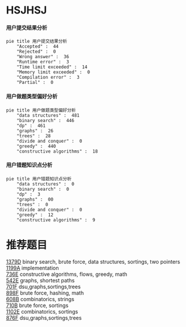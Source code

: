 # HSJHSJ

<!-- tabs:start -->



#### **用户提交结果分析**

```mermaid
pie title 用户提交结果分析
    "Accepted" :  44
    "Rejected" :  0
    "Wrong answer" :  36
    "Runtime error" :  3
    "Time limit exceeded" :  14
    "Memory limit exceeded" :  0
    "Compilation error" :  3
    "Partial" :  0
```

#### **用户做题类型偏好分析**

```mermaid
pie title 用户做题类型偏好分析
    "data structures" :  481
    "binary search" :  446
    "dp" :  461
    "graphs" :  26
    "trees" :  28
    "divide and conquer" :  0
    "greedy" :  440
    "constructive algorithms" :  18
```
#### **用户错题知识点分析**

```mermaid
pie title 用户错题知识点分析
    "data structures" :  0
    "binary search" :  0
    "dp" :  3
    "graphs" :  00
    "trees" :  0
    "divide and conquer" :  0
    "greedy" :  12
    "constructive algorithms" :  9
```



<!-- tabs:end -->
# 推荐题目
[1379D](https://codeforces.com/contest/1379/problem/D)		binary search,
                        brute force,
                        data structures,
                        sortings,
                        two pointers		  
[1199A](https://codeforces.com/contest/1199/problem/A)		implementation		  
[736E](https://codeforces.com/contest/736/problem/E)		constructive algorithms,
                        flows,
                        greedy,
                        math		  
[542E](https://codeforces.com/contest/542/problem/E)		graphs,
                        shortest paths		  
[701F](https://codeforces.com/contest/701/problem/F)		dsu,graphs,sortings,trees		  
[898F](https://codeforces.com/contest/898/problem/F)		brute force,
                        hashing,
                        math		  
[608B](https://codeforces.com/contest/608/problem/B)		combinatorics,
                        strings		  
[710B](https://codeforces.com/contest/710/problem/B)		brute force,
                        sortings		  
[1102E](https://codeforces.com/contest/1102/problem/E)		combinatorics,
                        sortings		  
[876F](https://codeforces.com/contest/876/problem/F)		dsu,graphs,sortings,trees		  
